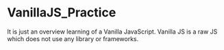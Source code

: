 # VanillaJS_Practice
It is just an overview learning of a Vanilla JavaScript. Vanilla JS is a raw JS which does not use any library or frameworks.
